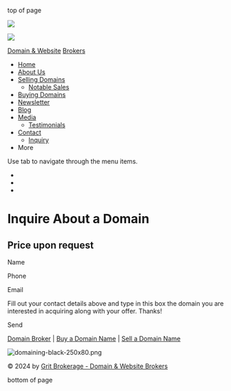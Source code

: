 top of page

![](https://static.wixstatic.com/media/62f26520e99441c6804b83aaf5423953.jpg/v1/fill/w_288,h_192,al_c,q_80,usm_0.66_1.00_0.01,blur_2,enc_auto/62f26520e99441c6804b83aaf5423953.jpg)

![](https://static.wixstatic.com/media/a53ed9_84309abe4e584333b64e07e3ce869c2d~mv2.png/v1/fill/w_55,h_55,al_c,q_85,usm_0.66_1.00_0.01,enc_auto/a53ed9_84309abe4e584333b64e07e3ce869c2d~mv2.png)

[Domain & Website](https://www.gritbrokerage.com/) [Brokers](https://www.gritbrokerage.com/)

* [Home](https://www.gritbrokerage.com/)
* [About Us](https://www.gritbrokerage.com/about-us)
* [Selling Domains](https://www.gritbrokerage.com/selling-domains)
    * [Notable Sales](https://www.gritbrokerage.com/domains-sold)
* [Buying Domains](https://www.gritbrokerage.com/buying-domains)
* [Newsletter](https://www.gritbrokerage.com/newsletter)
* [Blog](https://www.gritbrokerage.com/blog)
* [Media](https://www.gritbrokerage.com/media)
    * [Testimonials](https://www.gritbrokerage.com/testimonials)
* [Contact](https://www.gritbrokerage.com/contact)
    * [Inquiry](https://www.gritbrokerage.com/inquiry)
* More
    

Use tab to navigate through the menu items.

* [](https://www.linkedin.com/company/gritbrokerage)
* [](http://www.facebook.com/gritbrokerage)
* [](http://www.twitter.com/gritbrokerage)

Inquire About a Domain
======================

Price upon request
------------------

Name

Phone

Email

Fill out your contact details above and type in this box the domain you are interested in acquiring along with your offer. Thanks!

Send

[Domain Broker](https://www.gritbrokerage.com/) | [Buy a Domain Name](https://www.gritbrokerage.com/buying-domains) | [Sell a Domain Name](https://www.gritbrokerage.com/selling-domains)

![domaining-black-250x80.png](https://static.wixstatic.com/media/a53ed9_aa69e6fea29548fb966c87b8d8565515~mv2.png/v1/fill/w_119,h_38,al_c,q_85,usm_0.66_1.00_0.01,blur_3,enc_auto/domaining-black-250x80.png)

© 2024 by [Grit Brokerage - Domain & Website Brokers](https://www.gritbrokerage.com/)

bottom of page